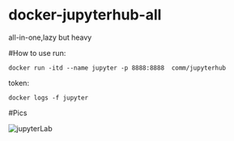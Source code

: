 # docker-jupyterhub-all
all-in-one,lazy but heavy


#How to use
run:

```
docker run -itd --name jupyter -p 8888:8888  comm/jupyterhub
```

token:

```
docker logs -f jupyter
```

#Pics  

![jupyterLab](https://share.weiyun.com/5HlrOlx)
